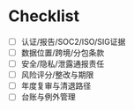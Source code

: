 # Checklist

- [ ] 认证/报告/SOC2/ISO/SIG证据
- [ ] 数据位置/跨境/分包条款
- [ ] 安全/隐私/泄露通报责任
- [ ] 风险评分/整改与期限
- [ ] 年度复审与清退路径
- [ ] 台账与例外管理
